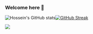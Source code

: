 ### Welcome here 👋
 

![Hossein's GitHub stats](https://github-readme-stats.vercel.app/api?username=Hosseincpl&show_icons=true&theme=dark)[![GitHub Streak](https://streak-stats.demolab.com?user=Hosseincpl&theme=dark&hide_border=False)](https://git.io/streak-stats)
<div align="right">

 
<img src="https://komarev.com/ghpvc/?username=Hosseincpl&&style=flat-square" align="left" />
</div>
